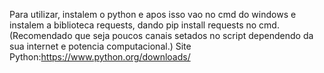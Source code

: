 Para utilizar, instalem o python e apos isso vao no cmd do windows e instalem a biblioteca requests, dando pip install requests no cmd. (Recomendado que seja poucos canais setados no script dependendo da sua internet e potencia computacional.) Site Python:https://www.python.org/downloads/
